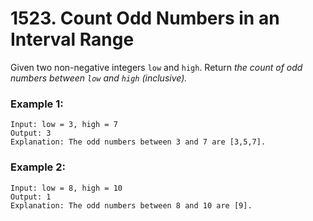 # 1523. Count Odd Numbers in an Interval Range
Given two non-negative integers `low` and `high`. Return *the count of odd numbers between `low` and `high` (inclusive).*

### Example 1:
```
Input: low = 3, high = 7
Output: 3
Explanation: The odd numbers between 3 and 7 are [3,5,7].
```

### Example 2:
```
Input: low = 8, high = 10
Output: 1
Explanation: The odd numbers between 8 and 10 are [9].
```